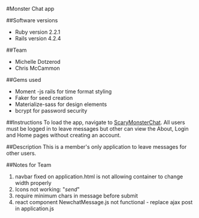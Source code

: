 #Monster Chat app

##Software versions
- Ruby version 2.2.1
- Rails version 4.2.4

##Team
- Michelle Dotzerod
- Chris McCammon

##Gems used
- Moment -js rails for time format styling
- Faker for seed creation
- Materialize-sass for design elements
- bcrypt for password security

##Instructions
To load the app, navigate to [ScaryMonsterChat](https://scarymonsterchat.herokuapp.com/). All users must be logged in to leave messages but other can view the About, Login and Home pages without creating an account.


##Description
This is a member's only application to leave messages for other users.


##Notes for Team
1. navbar fixed on application.html is not allowing container to change width properly
2. Icons not working:
"<i class="material-icons right">send</i>"
3. require minimum chars in message before submit
4. react component NewchatMessage.js not functional  - replace ajax post in application.js
